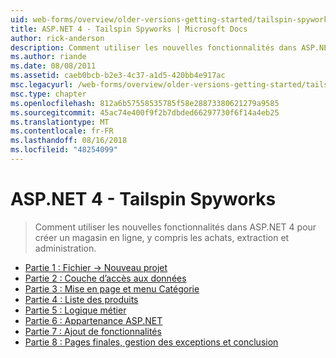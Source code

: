 ```yaml
---
uid: web-forms/overview/older-versions-getting-started/tailspin-spyworks/index
title: ASP.NET 4 - Tailspin Spyworks | Microsoft Docs
author: rick-anderson
description: Comment utiliser les nouvelles fonctionnalités dans ASP.NET 4 pour créer un magasin en ligne, y compris les achats, extraction et administration.
ms.author: riande
ms.date: 08/08/2011
ms.assetid: caeb0bcb-b2e3-4c37-a1d5-420bb4e917ac
msc.legacyurl: /web-forms/overview/older-versions-getting-started/tailspin-spyworks
msc.type: chapter
ms.openlocfilehash: 812a6b57558535785f58e28873380621279a9585
ms.sourcegitcommit: 45ac74e400f9f2b7dbded66297730f6f14a4eb25
ms.translationtype: MT
ms.contentlocale: fr-FR
ms.lasthandoff: 08/16/2018
ms.locfileid: "48254099"
---
```

<a name="aspnet-4---tailspin-spyworks"></a>ASP.NET 4 - Tailspin Spyworks
====================
> Comment utiliser les nouvelles fonctionnalités dans ASP.NET 4 pour créer un magasin en ligne, y compris les achats, extraction et administration.


- [Partie 1 : Fichier -> Nouveau projet](tailspin-spyworks-part-1.md)
- [Partie 2 : Couche d’accès aux données](tailspin-spyworks-part-2.md)
- [Partie 3 : Mise en page et menu Catégorie](tailspin-spyworks-part-3.md)
- [Partie 4 : Liste des produits](tailspin-spyworks-part-4.md)
- [Partie 5 : Logique métier](tailspin-spyworks-part-5.md)
- [Partie 6 : Appartenance ASP.NET](tailspin-spyworks-part-6.md)
- [Partie 7 : Ajout de fonctionnalités](tailspin-spyworks-part-7.md)
- [Partie 8 : Pages finales, gestion des exceptions et conclusion](tailspin-spyworks-part-8.md)
